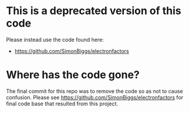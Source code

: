 # This is a deprecated version of this code

Please instead use the code found here:

 * https://github.com/SimonBiggs/electronfactors
 

# Where has the code gone?

The final commit for this repo was to remove the code so as not to cause confusion. Please see https://github.com/SimonBiggs/electronfactors for final code base that resulted from this project.